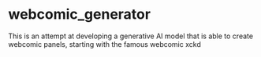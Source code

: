 # webcomic_generator
This is an attempt at developing a generative AI model that is able to create webcomic panels, starting with the famous webcomic xckd
